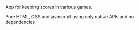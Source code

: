 App for keeping scores in various games.

Pure HTML, CSS and javascript using only native APIs and no dependencies.
